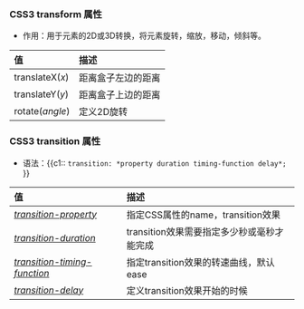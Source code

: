 ### CSS3 transform 属性 [	](css_20200709073019512)
+ 作用：用于元素的2D或3D转换，将元素旋转，缩放，移动，倾斜等。

| 值              | 描述               |
| :-------------- | :----------------- |
| translateX(*x*) | 距离盒子左边的距离 |
| translateY(*y*) | 距离盒子上边的距离 |
| rotate(*angle*) | 定义2D旋转         |

### CSS3 transition 属性 [	](css_20200709073019514)

+ 语法：{{c1:: `transition: *property duration timing-function delay*; `}}

| 值                                                           | 描述                                       |
| :----------------------------------------------------------- | :----------------------------------------- |
| *[transition-property](https://www.runoob.com/cssref/css3-pr-transition-property.html)* | 指定CSS属性的name，transition效果          |
| *[transition-duration](https://www.runoob.com/cssref/css3-pr-transition-duration.html)* | transition效果需要指定多少秒或毫秒才能完成 |
| *[transition-timing-function](https://www.runoob.com/cssref/css3-pr-transition-timing-function.html)* | 指定transition效果的转速曲线，默认ease     |
| *[transition-delay](https://www.runoob.com/cssref/css3-pr-transition-delay.html)* | 定义transition效果开始的时候               |
